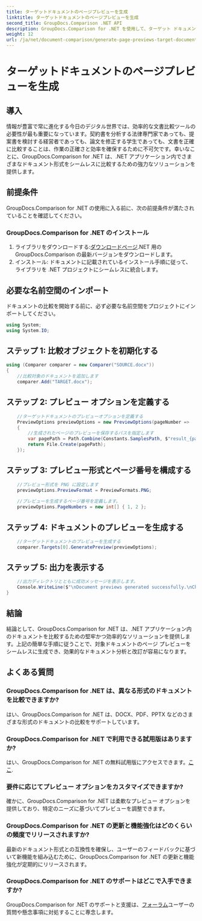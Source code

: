 ```yaml
---
title: ターゲットドキュメントのページプレビューを生成
linktitle: ターゲットドキュメントのページプレビューを生成
second_title: GroupDocs.Comparison .NET API
description: GroupDocs.Comparison for .NET を使用して、ターゲット ドキュメントのページ プレビューを効率的に生成します。シームレスなドキュメント比較については、ステップバイステップのガイドに従ってください。
weight: 12
url: /ja/net/document-comparison/generate-page-previews-target-document/
---
```


# ターゲットドキュメントのページプレビューを生成

## 導入
情報が豊富で常に進化する今日のデジタル世界では、効率的な文書比較ツールの必要性が最も重要になっています。契約書を分析する法律専門家であっても、提案書を検討する経営者であっても、論文を修正する学生であっても、文書を正確に比較することは、作業の正確さと効率を確保するために不可欠です。幸いなことに、GroupDocs.Comparison for .NET は、.NET アプリケーション内でさまざまなドキュメント形式をシームレスに比較するための強力なソリューションを提供します。
## 前提条件
GroupDocs.Comparison for .NET の使用に入る前に、次の前提条件が満たされていることを確認してください。
### GroupDocs.Comparison for .NET のインストール
1. ライブラリをダウンロードする:[ダウンロードページ](https://releases.groupdocs.com/comparison/net/).NET 用の GroupDocs.Comparison の最新バージョンをダウンロードします。
2. インストール: ドキュメントに記載されているインストール手順に従って、ライブラリを .NET プロジェクトにシームレスに統合します。

## 必要な名前空間のインポート
ドキュメントの比較を開始する前に、必ず必要な名前空間をプロジェクトにインポートしてください。
```csharp
using System;
using System.IO;

```
## ステップ 1: 比較オブジェクトを初期化する
```csharp
using (Comparer comparer = new Comparer("SOURCE.docx"))
{
    //比較対象のドキュメントを追加します
    comparer.Add("TARGET.docx");
```
## ステップ 2: プレビュー オプションを定義する
```csharp
    //ターゲットドキュメントのプレビューオプションを定義する
    PreviewOptions previewOptions = new PreviewOptions(pageNumber =>
    {
        //生成されたページのプレビューを保存するパスを指定します
        var pagePath = Path.Combine(Constants.SamplesPath, $"result_{pageNumber}.png");
        return File.Create(pagePath);
    });
```
## ステップ 3: プレビュー形式とページ番号を構成する
```csharp
    //プレビュー形式を PNG に設定します
    previewOptions.PreviewFormat = PreviewFormats.PNG;
    
    //プレビューを生成するページ番号を定義します。
    previewOptions.PageNumbers = new int[] { 1, 2 };
```
## ステップ 4: ドキュメントのプレビューを生成する
```csharp
    //ターゲットドキュメントのプレビューを生成する
    comparer.Targets[0].GeneratePreview(previewOptions);
```
## ステップ 5: 出力を表示する
```csharp
    //出力ディレクトリとともに成功メッセージを表示します。
    Console.WriteLine($"\nDocument previews generated successfully.\nCheck output in {Directory.GetCurrentDirectory()}.");
}
```

## 結論
結論として、GroupDocs.Comparison for .NET は、.NET アプリケーション内のドキュメントを比較するための堅牢かつ効率的なソリューションを提供します。上記の簡単な手順に従うことで、対象ドキュメントのページ プレビューをシームレスに生成でき、効果的なドキュメント分析と改訂が容易になります。
## よくある質問
### GroupDocs.Comparison for .NET は、異なる形式のドキュメントを比較できますか?
はい、GroupDocs.Comparison for .NET は、DOCX、PDF、PPTX などのさまざまな形式のドキュメントの比較をサポートしています。
### GroupDocs.Comparison for .NET で利用できる試用版はありますか?
はい、GroupDocs.Comparison for .NET の無料試用版にアクセスできます。[ここ](https://releases.groupdocs.com/).
### 要件に応じてプレビュー オプションをカスタマイズできますか?
確かに、GroupDocs.Comparison for .NET は柔軟なプレビュー オプションを提供しており、特定のニーズに基づいてプレビューを調整できます。
### GroupDocs.Comparison for .NET の更新と機能強化はどのくらいの頻度でリリースされますか?
最新のドキュメント形式との互換性を確保し、ユーザーのフィードバックに基づいて新機能を組み込むために、GroupDocs.Comparison for .NET の更新と機能強化が定期的にリリースされます。
### GroupDocs.Comparison for .NET のサポートはどこで入手できますか?
 GroupDocs.Comparison for .NET のサポートと支援は、[フォーラム](https://forum.groupdocs.com/c/comparison/12)ユーザーの質問や懸念事項に対処することに専念します。